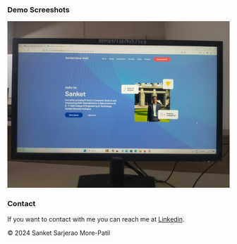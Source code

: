 
### Demo Screeshots

![Portfolio Desktop Demo](./readme-images/desktop.jpg "Desktop Demo")

### Contact

If you want to contact with me you can reach me at [Linkedin](https://www.linkedin.com/in/sanket-more-patil-3149a9255?utm_source=share&utm_campaign=share_via&utm_content=profile&utm_medium=android_app).

<footer> © 2024 Sanket Sarjerao More-Patil</footer>
